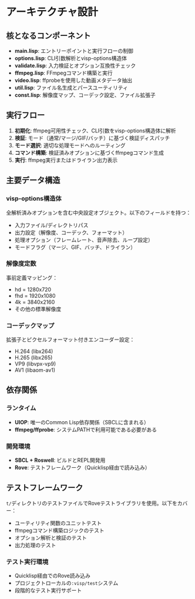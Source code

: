 # アーキテクチャ設計

## 核となるコンポーネント

- **main.lisp**: エントリーポイントと実行フローの制御
- **options.lisp**: CLI引数解析とvisp-options構造体
- **validate.lisp**: 入力検証とオプション互換性チェック
- **ffmpeg.lisp**: FFmpegコマンド構築と実行
- **video.lisp**: ffprobeを使用した動画メタデータ抽出
- **util.lisp**: ファイル名生成とパースユーティリティ
- **const.lisp**: 解像度マップ、コーデック設定、ファイル拡張子

## 実行フロー

1. **初期化**: ffmpeg可用性チェック、CLI引数をvisp-options構造体に解析
2. **検証**: モード（通常/マージ/GIF/バッチ）に基づく検証ディスパッチ
3. **モード選択**: 適切な処理モードへのルーティング
4. **コマンド構築**: 検証済みオプションに基づくffmpegコマンド生成
5. **実行**: ffmpeg実行またはドライラン出力表示

## 主要データ構造

### visp-options構造体
全解析済みオプションを含む中央設定オブジェクト。以下のフィールドを持つ：

- 入力ファイル/ディレクトリパス
- 出力設定（解像度、コーデック、フォーマット）
- 処理オプション（フレームレート、音声除去、ループ設定）
- モードフラグ（マージ、GIF、バッチ、ドライラン）

### 解像度定数
事前定義マッピング：
- hd = 1280x720
- fhd = 1920x1080
- 4k = 3840x2160
- その他の標準解像度

### コーデックマップ
拡張子とピクセルフォーマット付きエンコーダー設定：
- H.264 (libx264)
- H.265 (libx265) 
- VP9 (libvpx-vp9)
- AV1 (libaom-av1)

## 依存関係

### ランタイム
- **UIOP**: 唯一のCommon Lisp依存関係（SBCLに含まれる）
- **ffmpeg/ffprobe**: システムPATHで利用可能である必要がある

### 開発環境
- **SBCL + Roswell**: ビルドとREPL開発用
- **Rove**: テストフレームワーク（Quicklisp経由で読み込み）

## テストフレームワーク

`t/`ディレクトリのテストファイルでRoveテストライブラリを使用。以下をカバー：

- ユーティリティ関数のユニットテスト
- ffmpegコマンド構築ロジックのテスト
- オプション解析と検証のテスト
- 出力処理のテスト

### テスト実行環境
- Quicklisp経由でのRove読み込み
- プロジェクトローカルの`:visp/test`システム
- 段階的なテスト実行サポート